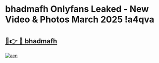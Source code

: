 # bhadmafh Onlyfans Leaked - New Video & Photos March 2025 !a4qva

# <h2><a href="https://tkw39m.iuczelnia.edu.pl?title=bhadmafh&ref=a4qva">🔗👉 🔴 bhadmafh</a></h2>

[![acn](https://github.com/user-attachments/assets/0f9c940e-d8b0-45ae-aac7-cd30a18b3e1c)](https://tkw39m.iuczelnia.edu.pl?title=bhadmafh&ref=a4qva)

